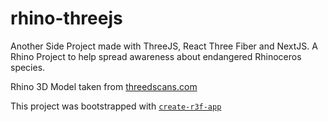 # rhino-threejs

Another Side Project made with ThreeJS, React Three Fiber and NextJS.
A Rhino Project to help spread awareness about endangered Rhinoceros species.

Rhino 3D Model taken from [threedscans.com](http://threedscans.com/depot-des-sculptures-de-la-ville-de-paris/rhino)

This project was bootstrapped with [`create-r3f-app`](https://github.com/RenaudROHLINGER/create-r3f-app)
